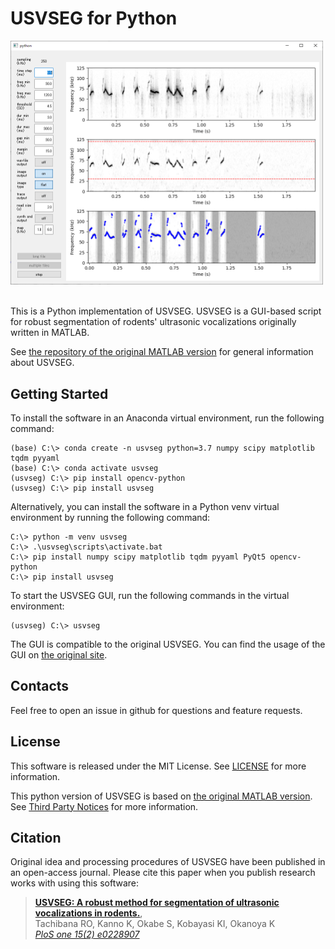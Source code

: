 # USVSEG for Python

<img src="./misc/screenshot.png" width="500"> &nbsp;&nbsp;

This is a Python implementation of USVSEG. USVSEG is a GUI-based script for robust segmentation of rodents' ultrasonic vocalizations originally written in MATLAB. 

See [the repository of the original MATLAB version](https://github.com/rtachi-lab/usvseg) for general information about USVSEG. 

## Getting Started

To install the software in an Anaconda virtual environment, run the following command:
```
(base) C:\> conda create -n usvseg python=3.7 numpy scipy matplotlib tqdm pyyaml
(base) C:\> conda activate usvseg
(usvseg) C:\> pip install opencv-python
(usvseg) C:\> pip install usvseg
```

Alternatively, you can install the software in a Python venv virtual environment by running the following command:
```
C:\> python -m venv usvseg 
C:\> .\usvseg\scripts\activate.bat 
C:\> pip install numpy scipy matplotlib tqdm pyyaml PyQt5 opencv-python
C:\> pip install usvseg
```

To start the USVSEG GUI, run the following commands in the virtual environment:
```
(usvseg) C:\> usvseg
```

The GUI is compatible to the original USVSEG. You can find the usage of the GUI on [the original site](https://github.com/rtachi-lab/usvseg).

## Contacts
Feel free to open an issue in github for questions and feature requests.

## License
This software is released under the MIT License. See [LICENSE](./LICENSE.txt) for more information. 

This python version of USVSEG is based on [the original MATLAB version](https://github.com/rtachi-lab/usvseg). See [Third Party Notices](./ThirdPartyNotices.txt) for more information. 

## Citation
Original idea and processing procedures of USVSEG have been published in an open-access journal. Please cite this paper when you publish research works with using this software:

> [**USVSEG: A robust method for segmentation of ultrasonic vocalizations in rodents.**](https://journals.plos.org/plosone/article?id=10.1371/journal.pone.0228907),            
> Tachibana RO, Kanno K, Okabe S, Kobayasi KI, Okanoya K      
> *[PloS one 15(2) e0228907](https://journals.plos.org/plosone/article?id=10.1371/journal.pone.0228907)*


